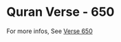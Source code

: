 # Quran Verse - 650 

For more infos, See [Verse 650](https://www.quranbookk.com/quran/search?q=650)